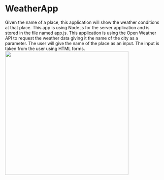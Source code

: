 # WeatherApp
Given the name of a place, this application will show the weather conditions at that place.
This app is using Node.js for the server application and is stored in the file named app.js.
This application is using the Open Weather API to request the weather data giving it the name of the city as a parameter.
The user will give the name of the place as an input.
The input is taken from the user using HTML forms.
<img src="intro-page.png" width="400">

